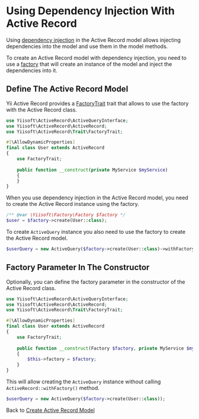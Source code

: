 # Using Dependency Injection With Active Record

Using [dependency injection](https://github.com/yiisoft/di) in the Active Record model allows injecting dependencies 
into the model and use them in the model methods.

To create an Active Record model with dependency injection, you need to use 
a [factory](https://github.com/yiisoft/factory) that will create an instance of the model and inject the dependencies 
into it.

## Define The Active Record Model

Yii Active Record provides a [FactoryTrait](traits/factory.md) trait that allows to use the factory with the Active Record class.

```php
use Yiisoft\ActiveRecord\ActiveQueryInterface;
use Yiisoft\ActiveRecord\ActiveRecord;
use Yiisoft\ActiveRecord\Trait\FactoryTrait;

#[\AllowDynamicProperties]
final class User extends ActiveRecord
{
    use FactoryTrait;
    
    public function __construct(private MyService $myService)
    {
    }
}
```

When you use dependency injection in the Active Record model, you need to create the Active Record instance using 
the factory.

```php
/** @var \Yiisoft\Factory\Factory $factory */
$user = $factory->create(User::class);
```

To create `ActiveQuery` instance you also need to use the factory to create the Active Record model.

```php
$userQuery = new ActiveQuery($factory->create(User::class)->withFactory($factory));
```

## Factory Parameter In The Constructor

Optionally, you can define the factory parameter in the constructor of the Active Record class.

```php
use Yiisoft\ActiveRecord\ActiveQueryInterface;
use Yiisoft\ActiveRecord\ActiveRecord;
use Yiisoft\ActiveRecord\Trait\FactoryTrait;

#[\AllowDynamicProperties]
final class User extends ActiveRecord
{
    use FactoryTrait;
    
    public function __construct(Factory $factory, private MyService $myService)
    {
        $this->factory = $factory;
    }
}
```

This will allow creating the `ActiveQuery` instance without calling `ActiveRecord::withFactory()` method.

```php
$userQuery = new ActiveQuery($factory->create(User::class));
```

Back to [Create Active Record Model](create-model.md)
